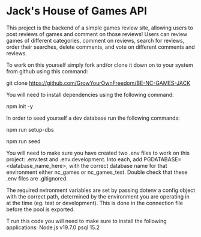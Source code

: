 # Jack's House of Games API

This project is the backend of a simple games review site, allowing users to post reviews of games and comment on those reviews!
Users can review games of different categories, comment on reviews, search for reviews, order their searches, delete comments, and vote on different comments and reviews.

To work on this yourself simply fork and/or clone it down on to your system from github using this command:

git clone https://github.com/GrowYourOwnFreedom/BE-NC-GAMES-JACK

You will need to install dependencies using the following command:

npm init -y

In order to seed yourself a dev database run the following commands:

npm run setup-dbs

npm run seed

You will need to make sure you have created two .env files to work on this project: .env.test and .env.development. Into each, add PGDATABASE=<database_name_here>, with the correct database name for that environment either
nc_games or nc_games_test.
Double check that these .env files are .gitignored.

The required nvironment variables are set by passing dotenv a config object with the correct path, determined by the environment you are operating in at the time (eg. test or development).
This is done in the connection file before the pool is exported.

T run this code you will need to make sure to install the following applications:
Node.js v19.7.0
psql 15.2
